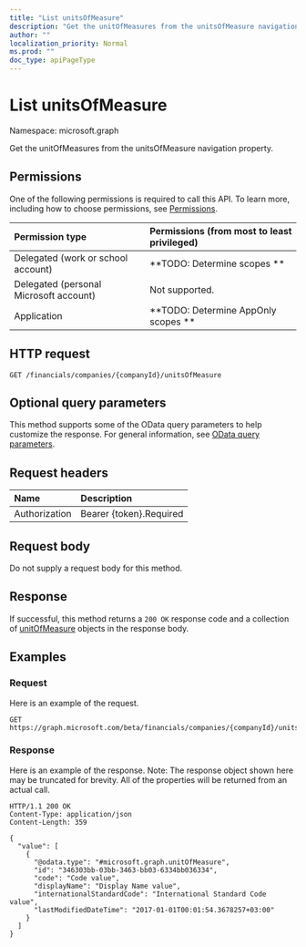 ```yaml
---
title: "List unitsOfMeasure"
description: "Get the unitOfMeasures from the unitsOfMeasure navigation property."
author: ""
localization_priority: Normal
ms.prod: ""
doc_type: apiPageType
---
```


# List unitsOfMeasure

Namespace: microsoft.graph

Get the unitOfMeasures from the unitsOfMeasure navigation property.

## Permissions
One of the following permissions is required to call this API. To learn more, including how to choose permissions, see [Permissions](/concepts/permissions-reference.md).

|Permission type|Permissions (from most to least privileged)|
|:---|:---|
|Delegated (work or school account)|**TODO: Determine scopes **|
|Delegated (personal Microsoft account)|Not supported.|
|Application|**TODO: Determine AppOnly scopes **|

## HTTP request
<!-- {
  "blockType": "ignored"
}
-->
``` http
GET /financials/companies/{companyId}/unitsOfMeasure
```

## Optional query parameters
This method supports some of the OData query parameters to help customize the response. For general information, see [OData query parameters](/graph/query-parameters).

## Request headers
|Name|Description|
|:---|:---|
|Authorization|Bearer {token}.Required|

## Request body
Do not supply a request body for this method.

## Response
If successful, this method returns a `200 OK` response code and a collection of [unitOfMeasure](../resources/unitofmeasure.md) objects in the response body.

## Examples

### Request
Here is an example of the request.
<!-- {
  "blockType": "request",
  "name": "get_unitofmeasure"
}
-->
``` http
GET https://graph.microsoft.com/beta/financials/companies/{companyId}/unitsOfMeasure
```

### Response
Here is an example of the response. Note: The response object shown here may be truncated for brevity. All of the properties will be returned from an actual call.
<!-- {
  "blockType": "response",
  "truncated": true,
  "@odata.type": "collection(microsoft.graph.unitofmeasure)"
}
-->
``` http
HTTP/1.1 200 OK
Content-Type: application/json
Content-Length: 359

{
  "value": [
    {
      "@odata.type": "#microsoft.graph.unitOfMeasure",
      "id": "346303bb-03bb-3463-bb03-6334bb036334",
      "code": "Code value",
      "displayName": "Display Name value",
      "internationalStandardCode": "International Standard Code value",
      "lastModifiedDateTime": "2017-01-01T00:01:54.3678257+03:00"
    }
  ]
}
```

